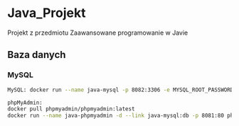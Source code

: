 # Java_Projekt
Projekt z przedmiotu Zaawansowane programowanie w Javie


## Baza danych


### MySQL


```bash
MySQL: docker run --name java-mysql -p 8082:3306 -e MYSQL_ROOT_PASSWORD=qwerty -h 127.0.0.1 -d mysql

phpMyAdmin:
docker pull phpmyadmin/phpmyadmin:latest
docker run --name java-phpmyadmin -d --link java-mysql:db -p 8081:80 phpmyadmin/phpmyadmin
```
    
